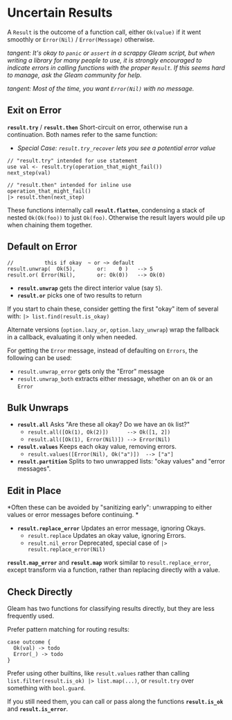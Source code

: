 # Uncertain Results

A `Result` is the outcome of a function call, either `Ok(value)` if it went smoothly or `Error(Nil)` / `Error(Message)` otherwise.

*tangent: It's okay to `panic` or `assert` in a scrappy Gleam script, but when writing a library for many people to use, 
it is strongly encouraged to indicate errors in calling functions with the proper `Result`. If this seems hard to manage,
ask the Gleam community for help.*

*tangent: Most of the time, you want `Error(Nil)` with no message.*

## Exit on Error

**`result.try`** / **`result.then`** Short-circuit on error, otherwise run a continuation. Both names refer to the same function:
- *Special Case: `result.try_recover` lets you see a potential error value*
  
```Gleam
// "result.try" intended for use statement
use val <- result.try(operation_that_might_fail())
next_step(val)

// "result.then" intended for inline use 
operation_that_might_fail()
|> result.then(next_step)
```

These functions internally call **`result.flatten`**, condensing a stack of nested `Ok(Ok(foo))` to just `Ok(foo)`. Otherwise the result layers would pile up when chaining them together. 
 

## Default on Error

```Gleam
//          this if okay  ~ or ~> default
result.unwrap(  Ok(5),       or:    0 )   --> 5
result.or( Error(Nil),       or: Ok(0))   --> Ok(0)
```

- **`result.unwrap`** gets the direct interior value (say `5`).
- **`result.or`** picks one of two results to return

If you start to chain these, consider getting the first "okay" item of several with: `|> list.find(result.is_okay)`

Alternate versions (`option.lazy_or`, `option.lazy_unwrap`) wrap the fallback in a callback, evaluating it only when needed.

For getting the `Error` message, instead of defaulting on `Errors`, the following can be used:
  - `result.unwrap_error` gets only the "Error" message
  - `result.unwrap_both` extracts either message, whether on an `Ok` or an `Error`

## Bulk Unwraps

- **`result.all`** Asks "Are these all okay? Do we have an `Ok` list?"
  - `result.all([Ok(1), Ok(2)])      --> Ok([1, 2])`
  - `result.all([Ok(1), Error(Nil)]) --> Error(Nil)`
- **`result.values`** Keeps each okay value, removing errors.
  - `result.values([Error(Nil), Ok("a")])  --> ["a"]`
- **`result.partition`** Splits to two unwrapped lists: "okay values" and "error messages".

## Edit in Place

*Often these can be avoided by "sanitizing early": unwrapping to either values or error messages before continuing. * 

- **`result.replace_error`** Updates an error message, ignoring Okays.
  - `result.replace` Updates an okay value, ignoring Errors.
  - `result.nil_error` Deprecated, special case of `|> result.replace_error(Nil)`
 
**`result.map_error`** and **`result.map`** work similar to `result.replace_error`, except transform via a function, rather than replacing directly with a value.


## Check Directly

Gleam has two functions for classifying results directly, but they are less frequently used.

Prefer pattern matching for routing results:

```Gleam
case outcome {
  Ok(val) -> todo
  Error(_) -> todo
}
```

Prefer using other builtins, like `result.values` rather than calling `list.filter(result.is_ok) |> list.map(...)`, or `result.try` over something with `bool.guard`.

If you still need them, you can call or pass along the functions **`result.is_ok`** and **`result.is_error`**.





